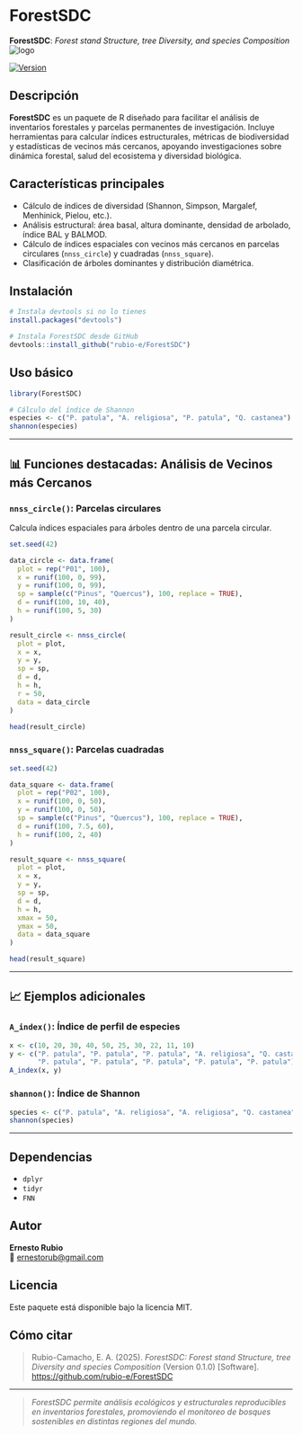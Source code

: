 # ForestSDC

**ForestSDC**: *Forest stand Structure, tree Diversity, and species Composition*
![logo](manual/figures/LOGO_FORESTSDC.png) 

[![Version](https://img.shields.io/badge/version-0.1.0-blue.svg)](https://github.com/rubio-e/ForestSDC)

## Descripción

**ForestSDC** es un paquete de R diseñado para facilitar el análisis de inventarios forestales y parcelas permanentes de investigación. Incluye herramientas para calcular índices estructurales, métricas de biodiversidad y estadísticas de vecinos más cercanos, apoyando investigaciones sobre dinámica forestal, salud del ecosistema y diversidad biológica.

## Características principales

- Cálculo de índices de diversidad (Shannon, Simpson, Margalef, Menhinick, Pielou, etc.).
- Análisis estructural: área basal, altura dominante, densidad de arbolado, índice BAL y BALMOD.
- Cálculo de índices espaciales con vecinos más cercanos en parcelas circulares (`nnss_circle`) y cuadradas (`nnss_square`).
- Clasificación de árboles dominantes y distribución diamétrica.

## Instalación

```r
# Instala devtools si no lo tienes
install.packages("devtools")

# Instala ForestSDC desde GitHub
devtools::install_github("rubio-e/ForestSDC")
```

## Uso básico

```r
library(ForestSDC)

# Cálculo del índice de Shannon
especies <- c("P. patula", "A. religiosa", "P. patula", "Q. castanea")
shannon(especies)
```

---

## 📊 Funciones destacadas: Análisis de Vecinos más Cercanos

### `nnss_circle()`: Parcelas circulares

Calcula índices espaciales para árboles dentro de una parcela circular.

```r
set.seed(42)

data_circle <- data.frame(
  plot = rep("P01", 100),
  x = runif(100, 0, 99),
  y = runif(100, 0, 99),
  sp = sample(c("Pinus", "Quercus"), 100, replace = TRUE),
  d = runif(100, 10, 40),
  h = runif(100, 5, 30)
)

result_circle <- nnss_circle(
  plot = plot,
  x = x,
  y = y,
  sp = sp,
  d = d,
  h = h,
  r = 50,
  data = data_circle
)

head(result_circle)
```

### `nnss_square()`: Parcelas cuadradas

```r
set.seed(42)

data_square <- data.frame(
  plot = rep("P02", 100),
  x = runif(100, 0, 50),
  y = runif(100, 0, 50),
  sp = sample(c("Pinus", "Quercus"), 100, replace = TRUE),
  d = runif(100, 7.5, 60),
  h = runif(100, 2, 40)
)

result_square <- nnss_square(
  plot = plot,
  x = x,
  y = y,
  sp = sp,
  d = d,
  h = h,
  xmax = 50,
  ymax = 50,
  data = data_square
)

head(result_square)
```

---

## 📈 Ejemplos adicionales

### `A_index()`: Índice de perfil de especies

```r
x <- c(10, 20, 30, 40, 50, 25, 30, 22, 11, 10)
y <- c("P. patula", "P. patula", "P. patula", "A. religiosa", "Q. castanea",
       "P. patula", "P. patula", "P. patula", "P. patula", "P. patula")
A_index(x, y)
```

### `shannon()`: Índice de Shannon

```r
species <- c("P. patula", "A. religiosa", "A. religiosa", "Q. castanea", "P. patula")
shannon(species)
```

---

## Dependencias

- `dplyr`
- `tidyr`
- `FNN`

## Autor

**Ernesto Rubio**  
📧 ernestorub@gmail.com

## Licencia

Este paquete está disponible bajo la licencia MIT.

## Cómo citar

> Rubio-Camacho, E. A. (2025). *ForestSDC: Forest stand Structure, tree Diversity and species Composition* (Version 0.1.0) [Software]. https://github.com/rubio-e/ForestSDC

---

> *ForestSDC permite análisis ecológicos y estructurales reproducibles en inventarios forestales, promoviendo el monitoreo de bosques sostenibles en distintas regiones del mundo.*
